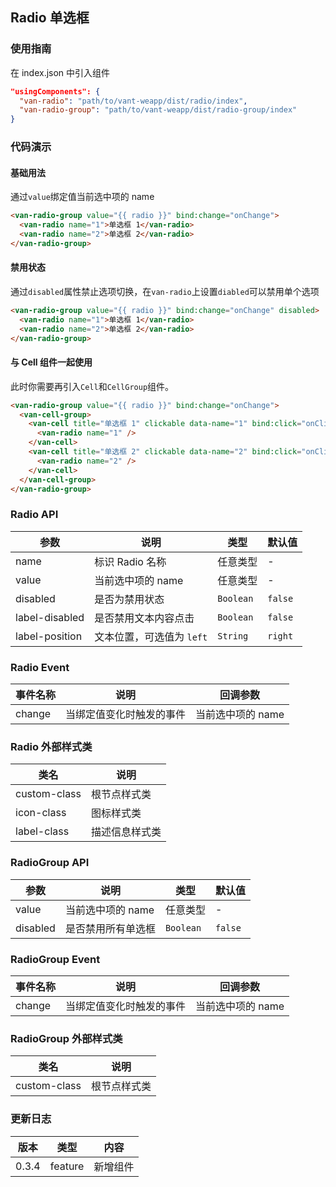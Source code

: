 ## Radio 单选框

### 使用指南
在 index.json 中引入组件
```json
"usingComponents": {
  "van-radio": "path/to/vant-weapp/dist/radio/index",
  "van-radio-group": "path/to/vant-weapp/dist/radio-group/index"
}
```

### 代码演示

#### 基础用法
通过`value`绑定值当前选中项的 name

```html
<van-radio-group value="{{ radio }}" bind:change="onChange">
  <van-radio name="1">单选框 1</van-radio>
  <van-radio name="2">单选框 2</van-radio>
</van-radio-group>
```

#### 禁用状态
通过`disabled`属性禁止选项切换，在`van-radio`上设置`diabled`可以禁用单个选项

```html
<van-radio-group value="{{ radio }}" bind:change="onChange" disabled>
  <van-radio name="1">单选框 1</van-radio>
  <van-radio name="2">单选框 2</van-radio>
</van-radio-group>
```

#### 与 Cell 组件一起使用
此时你需要再引入`Cell`和`CellGroup`组件。

```html
<van-radio-group value="{{ radio }}" bind:change="onChange">
  <van-cell-group>
    <van-cell title="单选框 1" clickable data-name="1" bind:click="onClick">
      <van-radio name="1" />
    </van-cell>
    <van-cell title="单选框 2" clickable data-name="2" bind:click="onClick">
      <van-radio name="2" />
    </van-cell>
  </van-cell-group>
</van-radio-group>
```

### Radio API

| 参数 | 说明 | 类型 | 默认值 |
|-----------|-----------|-----------|-------------|
| name | 标识 Radio 名称 | 任意类型 | - |
| value | 当前选中项的 name | 任意类型 | - |
| disabled | 是否为禁用状态 | `Boolean` | `false` |
| label-disabled | 是否禁用文本内容点击 | `Boolean` | `false` |
| label-position | 文本位置，可选值为 `left` | `String` | `right` |

### Radio Event

| 事件名称 | 说明 | 回调参数 |
|-----------|-----------|-----------|
| change | 当绑定值变化时触发的事件 | 当前选中项的 name |

### Radio 外部样式类

| 类名 | 说明 |
|-----------|-----------|
| custom-class | 根节点样式类 |
| icon-class | 图标样式类 |
| label-class | 描述信息样式类 |

### RadioGroup API

| 参数 | 说明 | 类型 | 默认值 |
|-----------|-----------|-----------|-------------|
| value | 当前选中项的 name | 任意类型 | - |
| disabled | 是否禁用所有单选框 | `Boolean` | `false` |

### RadioGroup Event

| 事件名称 | 说明 | 回调参数 |
|-----------|-----------|-----------|
| change | 当绑定值变化时触发的事件 | 当前选中项的 name |

### RadioGroup 外部样式类

| 类名 | 说明 |
|-----------|-----------|
| custom-class | 根节点样式类 |

### 更新日志

| 版本 | 类型 | 内容 |
|-----------|-----------|-----------|
| 0.3.4 | feature | 新增组件 |
